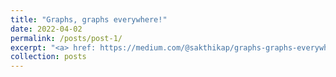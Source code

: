```yaml
---
title: "Graphs, graphs everywhere!"
date: 2022-04-02
permalink: /posts/post-1/
excerpt: "<a> href: https://medium.com/@sakthikap/graphs-graphs-everywhere-f77b1a361d6f <a/> <br/><img src='/images/BOE.png' width='400' height='400'>"
collection: posts
---
```

